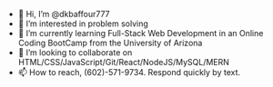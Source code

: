 - 👋 Hi, I’m @dkbaffour777
- 👀 I’m interested in problem solving
- 🌱 I’m currently learning Full-Stack Web Development
      in an Online Coding BootCamp from the University of Arizona
- 💞️ I’m looking to collaborate on HTML/CSS/JavaScript/Git/React/NodeJS/MySQL/MERN
- 📫 How to reach, (602)-571-9734. Respond quickly by text.

<!---
dkbaffour777/dkbaffour777 is a ✨ special ✨ repository because its `README.md` (this file) appears on your GitHub profile.
You can click the Preview link to take a look at your changes.
--->
